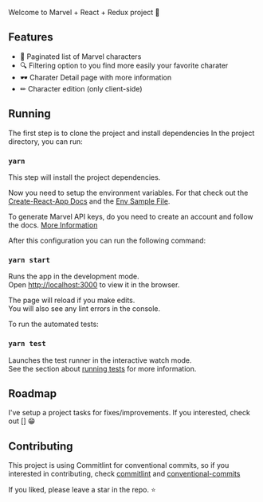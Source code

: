 Welcome to Marvel + React + Redux project 🎉

## Features
- 📝 Paginated list of Marvel characters
- 🔍 Filtering option to you find more easily your favorite charater
- 🕶 Charater Detail page with more information
- ✏ Character edition (only client-side)

## Running

The first step is to clone the project and install dependencies
In the project directory, you can run:

### `yarn`

This step will install the project dependencies.

Now you need to setup the environment variables.
For that check out the [Create-React-App Docs](https://create-react-app.dev/docs/adding-custom-environment-variables/) and the [Env Sample File](./.env.sample).

To generate Marvel API keys, do you need to create an account and follow the docs. [More Information](https://developer.marvel.com/docs)

After this configuration you can run the following command:

### `yarn start`

Runs the app in the development mode.<br />
Open [http://localhost:3000](http://localhost:3000) to view it in the browser.

The page will reload if you make edits.<br />
You will also see any lint errors in the console.

To run the automated tests:

### `yarn test`

Launches the test runner in the interactive watch mode.<br />
See the section about [running tests](https://facebook.github.io/create-react-app/docs/running-tests) for more information.

## Roadmap

I've setup a project tasks for fixes/improvements. If you interested, check out [] 😁

## Contributing

This project is using Commitlint for conventional commits, so if you interested in contributing, check [commitlint](https://commitlint.js.org/#/) and [conventional-commits](https://www.conventionalcommits.org/en/v1.0.0/)

If you liked, please leave a star in the repo. ⭐
